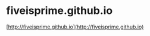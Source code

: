 fiveisprime.github.io
=====================

[http://fiveisprime.github.io](http://fiveisprime.github.io)

